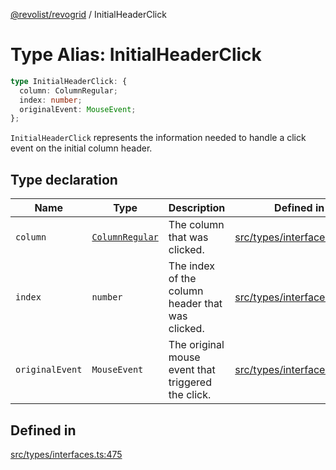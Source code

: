 [@revolist/revogrid](README.md) / InitialHeaderClick

# Type Alias: InitialHeaderClick

```ts
type InitialHeaderClick: {
  column: ColumnRegular;
  index: number;
  originalEvent: MouseEvent;
};
```

`InitialHeaderClick` represents the information needed to handle a click
event on the initial column header.

## Type declaration

| Name | Type | Description | Defined in |
| ------ | ------ | ------ | ------ |
| `column` | [`ColumnRegular`](Interface.ColumnRegular.md) | The column that was clicked. | [src/types/interfaces.ts:487](https://github.com/revolist/revogrid/blob/69db770b4dd0e83354c8d987e03567beaf944291/src/types/interfaces.ts#L487) |
| `index` | `number` | The index of the column header that was clicked. | [src/types/interfaces.ts:479](https://github.com/revolist/revogrid/blob/69db770b4dd0e83354c8d987e03567beaf944291/src/types/interfaces.ts#L479) |
| `originalEvent` | `MouseEvent` | The original mouse event that triggered the click. | [src/types/interfaces.ts:483](https://github.com/revolist/revogrid/blob/69db770b4dd0e83354c8d987e03567beaf944291/src/types/interfaces.ts#L483) |

## Defined in

[src/types/interfaces.ts:475](https://github.com/revolist/revogrid/blob/69db770b4dd0e83354c8d987e03567beaf944291/src/types/interfaces.ts#L475)
